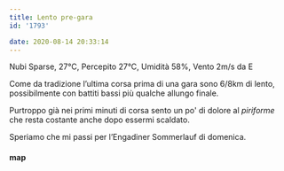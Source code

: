 ```yaml
---
title: Lento pre-gara
id: '1793'

date: 2020-08-14 20:33:14
---
```


Nubi Sparse, 27°C, Percepito 27°C, Umidità 58%, Vento 2m/s da E

Come da tradizione l’ultima corsa prima di una gara sono 6/8km di lento, possibilmente con battiti bassi più qualche allungo finale.

Purtroppo già nei primi minuti di corsa sento un po' di dolore al _piriforme_ che resta costante anche dopo essermi scaldato.

Speriamo che mi passi per l’Engadiner Sommerlauf di domenica.

<!-- ![image](/images/2021/08/20200814-activity-map_hu8c3d9bc3235776fd8a7f4ad85a632a79_85938_700x0_resize_box_3.png) -->

#### map
